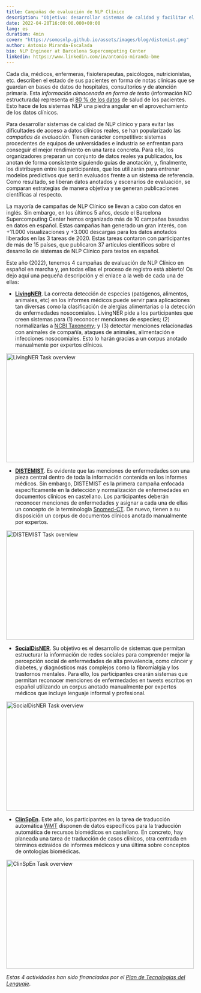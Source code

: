 ```yaml
---
title: Campañas de evaluación de NLP Clínico
description: "Objetivo: desarrollar sistemas de calidad y facilitar el acceso a datos reales"
date: 2022-04-20T16:00:00.000+00:00
lang: es
duration: 4min
cover: "https://somosnlp.github.io/assets/images/blog/distemist.png"
author: Antonio Miranda-Escalada
bio: NLP Engineer at Barcelona Supercomputing Center
linkedin: https://www.linkedin.com/in/antonio-miranda-bme
---
```


Cada día, médicos, enfermeras, fisioterapeutas, psicólogos, nutricionistas, etc. describen el estado de sus pacientes en forma de notas clínicas que se guardan en bases de datos de hospitales, consultorios y de atención primaria. Esta *información almacenada en forma de texto* (información NO estructurada) representa el <ins>80 % de los datos</ins> de salud de los pacientes. Esto hace de los sistemas NLP una piedra angular en el aprovechamiento de los datos clínicos. 

Para desarrollar sistemas de calidad de NLP clínico y para evitar las dificultades de acceso a datos clínicos reales, se han popularizado las *campañas de evaluación*. Tienen carácter competitivo: sistemas procedentes de equipos de universidades e industria se enfrentan para conseguir el mejor rendimiento en una tarea concreta. Para ello, los organizadores preparan un conjunto de datos reales ya publicados, los anotan de forma consistente siguiendo guías de anotación, y, finalmente, los distribuyen entre los participantes, que los utilizarán para entrenar modelos predictivos que serán evaluados frente a un sistema de referencia. Como resultado, se liberan datos anotados y escenarios de evaluación, se comparan estrategias de manera objetiva y se generan publicaciones científicas al respecto.

La mayoría de campañas de NLP Clínico se llevan a cabo con datos en inglés. Sin embargo, en los últimos 5 años, desde el Barcelona Supercomputing Center hemos organizado más de 10 campañas basadas en datos en español. Estas campañas han generado un gran interés, con +11.000 visualizaciones y +3.000 descargas para los datos anotados liberados en las 3 tareas de 2020. Estas tareas contaron con participantes de más de 15 países, que publicaron 37 artículos científicos sobre el desarrollo de sistemas de NLP Clínico para textos en español.

Este año (2022), tenemos 4 campañas de evaluación de NLP Clínico en español en marcha y, ¡en todas ellas el proceso de registro está abierto! Os dejo aquí una pequeña descripción y el enlace a la web de cada una de ellas:

- **[LivingNER](https://temu.bsc.es/livingner/)**. La correcta detección de especies (patógenos, alimentos, animales, etc) en los informes médicos puede servir para aplicaciones tan diversas como la clasificación de alergias alimentarias o la detección de enfermedades nosocomiales. LivingNER pide a los participantes que creen sistemas para (1) reconocer menciones de especies; (2) normalizarlas a [NCBI Taxonomy](https://www.ncbi.nlm.nih.gov/taxonomy); y (3) detectar menciones relacionadas con animales de compañía, ataques de animales, alimentación e infecciones nosocomiales. Esto lo harán gracias a un corpus anotado manualmente por expertos clínicos.

<div class="flex justify-center">
    <img src="https://somosnlp.github.io/assets/images/blog/livingner.png" alt="LivingNER Task overview" width="500" height="289.71"/>
</div>

- **[DISTEMIST](https://temu.bsc.es/distemist/)**. Es evidente que las menciones de enfermedades son una pieza central dentro de toda la información contenida en los informes médicos. Sin embargo, DISTEMIST es la primera campaña enfocada específicamente en la detección y normalización de enfermedades en documentos clínicos en castellano. Los participantes deberán reconocer menciones de enfermedades y asignar a cada una de ellas un concepto de la terminología [Snomed-CT](https://www.snomed.org/). De nuevo, tienen a su disposición un corpus de documentos clínicos anotado manualmente por expertos.

<div class="flex justify-center">
    <img src="https://somosnlp.github.io/assets/images/blog/distemist.png" alt="DISTEMIST Task overview" width="500" height="289.71"/>
</div>

- **[SocialDisNER](https://temu.bsc.es/socialdisner/)**. Su objetivo es el desarrollo de sistemas que permitan estructurar la información de redes sociales para comprender mejor la percepción social de enfermedades de alta prevalencia, como cáncer y diabetes, y diagnósticos más complejos como la fibromialgia y los trastornos mentales. Para ello, los participantes crearán sistemas que permitan reconocer menciones de enfermedades en tweets escritos en español utilizando un corpus anotado manualmente por expertos médicos que incluye lenguaje informal y profesional.

<div class="flex justify-center">
    <img src="https://somosnlp.github.io/assets/images/blog/socialdisner.png" alt="SocialDisNER Task overview" width="500" height="289.71"/>
</div>

- **[ClinSpEn](https://temu.bsc.es/clinspen/)**. Este año, los participantes en la tarea de traducción automática [WMT](https://machinetranslate.org/wmt) disponen de datos específicos para la traducción automática de recursos biomédicos en castellano. En concreto, hay planeada una tarea de traducción de casos clínicos, otra centrada en términos extraídos de informes médicos y una última sobre conceptos de ontologías biomédicas. 

<div class="flex justify-center">
    <img src="https://somosnlp.github.io/assets/images/blog/clinspen.png" alt="ClinSpEn Task overview" width="500" height="289.71"/>
</div>

*Estas 4 actividades han sido financiadas por el [Plan de Tecnologías del Lenguaje](https://plantl.mineco.gob.es/Paginas/index.aspx).*
